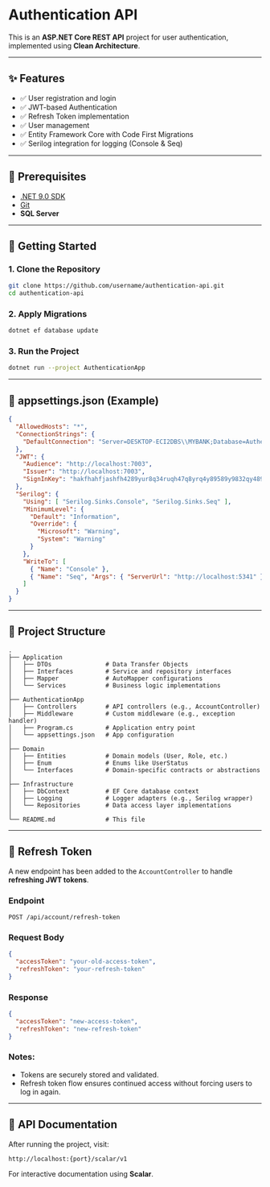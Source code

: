 # Authentication API

This is an **ASP.NET Core REST API** project for user authentication, implemented using **Clean Architecture**.

---

## ✨ Features

* ✅ User registration and login
* ✅ JWT-based Authentication
* ✅ Refresh Token implementation
* ✅ User management
* ✅ Entity Framework Core with Code First Migrations
* ✅ Serilog integration for logging (Console & Seq)

---

## 🔧 Prerequisites

* [.NET 9.0 SDK](https://dotnet.microsoft.com/en-us/download/dotnet/9.0)
* [Git](https://git-scm.com/)
* **SQL Server**

---

## 🚀 Getting Started

### 1. Clone the Repository

```bash
git clone https://github.com/username/authentication-api.git
cd authentication-api
```

### 2. Apply Migrations

```bash
dotnet ef database update
```

### 3. Run the Project

```bash
dotnet run --project AuthenticationApp
```

---

## 🧾 appsettings.json (Example)

```json
{
  "AllowedHosts": "*",
  "ConnectionStrings": {
    "DefaultConnection": "Server=DESKTOP-ECI2DBS\\MYBANK;Database=AuthenticationApp2;Trusted_Connection=True;TrustServerCertificate=True;MultipleActiveResultSets=True"
  },
  "JWT": {
    "Audience": "http://localhost:7003",
    "Issuer": "http://localhost:7003",
    "SignInKey": "hakfhahfjashfh4289yur8q34ruqh47q8yrq4y89589y9832qy489y3hhaiuvahngh39"
  },
  "Serilog": {
    "Using": [ "Serilog.Sinks.Console", "Serilog.Sinks.Seq" ],
    "MinimumLevel": {
      "Default": "Information",
      "Override": {
        "Microsoft": "Warning",
        "System": "Warning"
      }
    },
    "WriteTo": [
      { "Name": "Console" },
      { "Name": "Seq", "Args": { "ServerUrl": "http://localhost:5341" } }
    ]
  }
}
```

---

## 🧱 Project Structure

```plaintext
.
├── Application
│   ├── DTOs               # Data Transfer Objects
│   ├── Interfaces         # Service and repository interfaces
│   ├── Mapper             # AutoMapper configurations
│   └── Services           # Business logic implementations
│
├── AuthenticationApp
│   ├── Controllers        # API controllers (e.g., AccountController)
│   ├── Middleware         # Custom middleware (e.g., exception handler)
│   ├── Program.cs         # Application entry point
│   └── appsettings.json   # App configuration
│
├── Domain
│   ├── Entities           # Domain models (User, Role, etc.)
│   ├── Enum               # Enums like UserStatus
│   └── Interfaces         # Domain-specific contracts or abstractions
│
├── Infrastructure
│   ├── DbContext          # EF Core database context
│   ├── Logging            # Logger adapters (e.g., Serilog wrapper)
│   └── Repositories       # Data access layer implementations
│
└── README.md              # This file

```

---

## 🔁 Refresh Token

A new endpoint has been added to the `AccountController` to handle **refreshing JWT tokens**.

### Endpoint

```
POST /api/account/refresh-token
```

### Request Body

```json
{
  "accessToken": "your-old-access-token",
  "refreshToken": "your-refresh-token"
}
```

### Response

```json
{
  "accessToken": "new-access-token",
  "refreshToken": "new-refresh-token"
}
```

### Notes:

* Tokens are securely stored and validated.
* Refresh token flow ensures continued access without forcing users to log in again.

---

## 📖 API Documentation

After running the project, visit:

```
http://localhost:{port}/scalar/v1
```

For interactive documentation using **Scalar**.

